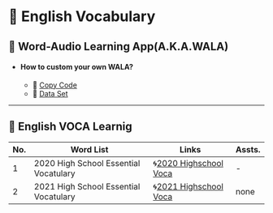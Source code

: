 # 🌿 English Vocabulary

## 🌱 Word-Audio Learning App(A.K.A.WALA)
+ #### How to custom your own WALA?
  + 📎 [Copy Code](https://github.com/jmyoon7442/English-Vocabulary/blob/main/WALA/Word_Audio_Learning_App(Demo).ipynb)
  + 📎 [Data Set](https://github.com/jmyoon7442/English-Vocabulary/blob/main/2020%20VOCA/Data/Readme.md)

---
## 🌱 English VOCA Learnig

|No.|Word List|Links|Assts.|
|-----------|-----------|-----------|-----------|
|1|2020 High School Essential Vocatulary|🌀[2020 Highschool Voca](https://github.com/jmyoon7442/English-Vocabulary/blob/main/2020%20VOCA/Readme.md)|-|
|2|2021 High School Essential Vocatulary|🌀[2021 Highschool Voca](https://github.com/jmyoon7442/English-Vocabulary/blob/main/2020%20VOCA/Readme.md)|none|

